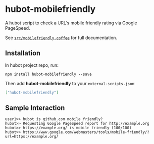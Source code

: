 # hubot-mobilefriendly

A hubot script to check a URL's mobile friendly rating via Google PageSpeed.

See [`src/mobilefriendly.coffee`](src/mobilefriendly.coffee) for full documentation.

## Installation

In hubot project repo, run:

`npm install hubot-mobilefriendly --save`

Then add **hubot-mobilefriendly** to your `external-scripts.json`:

```json
["hubot-mobilefriendly"]
```

## Sample Interaction

```
user1>> hubot is github.com mobile friendly?
hubot>> Requesting Google PageSpeed report for http://example.org
hubot>> https://example.org/ is mobile friendly (100/100)
hubot>> https://www.google.com/webmasters/tools/mobile-friendly/?url=https://example.org/
```
